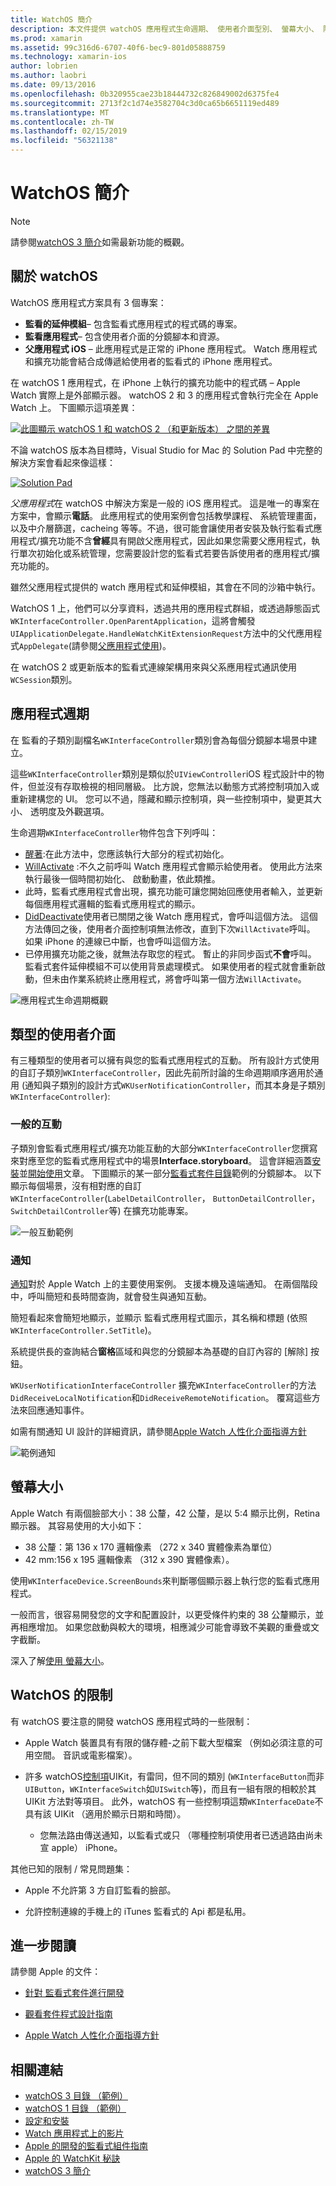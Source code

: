 ```yaml
---
title: WatchOS 簡介
description: 本文件提供 watchOS 應用程式生命週期、 使用者介面型別、 螢幕大小、 限制和多個描述的概觀。
ms.prod: xamarin
ms.assetid: 99c316d6-6707-40f6-bec9-801d05888759
ms.technology: xamarin-ios
author: lobrien
ms.author: laobri
ms.date: 09/13/2016
ms.openlocfilehash: 0b320955cae23b18444732c826849002d6375fe4
ms.sourcegitcommit: 2713f2c1d74e3582704c3d0ca65b6651119ed489
ms.translationtype: MT
ms.contentlocale: zh-TW
ms.lasthandoff: 02/15/2019
ms.locfileid: "56321138"
---
```

# <a name="introduction-to-watchos"></a>WatchOS 簡介

> [!NOTE]
> 請參閱[watchOS 3 簡介](~/ios/watchos/platform/introduction-to-watchos3/index.md)如需最新功能的概觀。

## <a name="about-watchos"></a>關於 watchOS

WatchOS 應用程式方案具有 3 個專案：

- **監看的延伸模組**– 包含監看式應用程式的程式碼的專案。
- **監看應用程式**– 包含使用者介面的分鏡腳本和資源。
- **父應用程式 iOS** – 此應用程式是正常的 iPhone 應用程式。 Watch 應用程式和擴充功能會結合成傳遞給使用者的監看式的 iPhone 應用程式。

在 watchOS 1 應用程式，在 iPhone 上執行的擴充功能中的程式碼 – Apple Watch 實際上是外部顯示器。 watchOS 2 和 3 的應用程式會執行完全在 Apple Watch 上。 下圖顯示這項差異：

[ ![](intro-to-watchos-images/arch-sml.png "此圖顯示 watchOS 1 和 watchOS 2 （和更新版本） 之間的差異")](intro-to-watchos-images/arch.png#lightbox)

不論 watchOS 版本為目標時，Visual Studio for Mac 的 Solution Pad 中完整的解決方案會看起來像這樣：

[![](intro-to-watchos-images/projectstructure-sml.png "Solution Pad")](intro-to-watchos-images/projectstructure.png#lightbox)

*父應用程式*在 watchOS 中解決方案是一般的 iOS 應用程式。 這是唯一的專案在方案中，會顯示**電話**。 此應用程式的使用案例會包括教學課程、 系統管理畫面，以及中介層篩選，cacheing 等等。不過，很可能會讓使用者安裝及執行監看式應用程式/擴充功能不含**曾經**具有開啟父應用程式，因此如果您需要父應用程式，執行單次初始化或系統管理，您需要設計您的監看式若要告訴使用者的應用程式/擴充功能的。

雖然父應用程式提供的 watch 應用程式和延伸模組，其會在不同的沙箱中執行。

WatchOS 1 上，他們可以分享資料，透過共用的應用程式群組，或透過靜態函式`WKInterfaceController.OpenParentApplication`，這將會觸發`UIApplicationDelegate.HandleWatchKitExtensionRequest`方法中的父代應用程式`AppDelegate`(請參閱[父應用程式使用](~/ios/watchos/app-fundamentals/parent-app.md))。

在 watchOS 2 或更新版本的監看式連線架構用來與父系應用程式通訊使用`WCSession`類別。

## <a name="application-lifecycle"></a>應用程式週期

在 監看的子類別副檔名`WKInterfaceController`類別會為每個分鏡腳本場景中建立。

這些`WKInterfaceController`類別是類似於`UIViewController`iOS 程式設計中的物件，但並沒有存取檢視的相同層級。
比方說，您無法以動態方式將控制項加入或重新建構您的 UI。
您可以不過，隱藏和顯示控制項，與一些控制項中，變更其大小、 透明度及外觀選項。

生命週期`WKInterfaceController`物件包含下列呼叫：

- [醒著](xref:WatchKit.WKInterfaceController.Awake*):在此方法中，您應該執行大部分的程式初始化。
- [WillActivate](xref:WatchKit.WKInterfaceController.WillActivate) :不久之前呼叫 Watch 應用程式會顯示給使用者。 使用此方法來執行最後一個時間初始化、 啟動動畫，依此類推。
- 此時，監看式應用程式會出現，擴充功能可讓您開始回應使用者輸入，並更新每個應用程式邏輯的監看式應用程式的顯示。
- [DidDeactivate](xref:WatchKit.WKInterfaceController.DidDeactivate)使用者已關閉之後 Watch 應用程式，會呼叫這個方法。 這個方法傳回之後，使用者介面控制項無法修改，直到下次`WillActivate`呼叫。 如果 iPhone 的連線已中斷，也會呼叫這個方法。
- 已停用擴充功能之後，就無法存取您的程式。 暫止的非同步函式**不會**呼叫。 監看式套件延伸模組不可以使用背景處理模式。 如果使用者的程式就會重新啟動，但未由作業系統終止應用程式，將會呼叫第一個方法`WillActivate`。

![](intro-to-watchos-images/wkinterfacecontrollerlifecycle.png "應用程式生命週期概觀")

## <a name="types-of-user-interface"></a>類型的使用者介面

有三種類型的使用者可以擁有與您的監看式應用程式的互動。
所有設計方式使用的自訂子類別`WKInterfaceController`，因此先前所討論的生命週期順序適用於通用 (通知與子類別的設計方式`WKUserNotificationController`，而其本身是子類別`WKInterfaceController`):

### <a name="normal-interaction"></a>一般的互動

子類別會監看式應用程式/擴充功能互動的大部分`WKInterfaceController`您撰寫來對應至您的監看式應用程式中的場景**Interface.storyboard**。 這會詳細涵蓋[安裝](~/ios/watchos/get-started/installation.md)並[開始使用](~/ios/watchos/get-started/index.md)文章。
下圖顯示的某一部分[監看式套件目錄](https://developer.xamarin.com/samples/monotouch/watchOS/WatchKitCatalog/)範例的分鏡腳本。 以下顯示每個場景，沒有相對應的自訂`WKInterfaceController`(`LabelDetailController`， `ButtonDetailController`，`SwitchDetailController`等) 在擴充功能專案。

![](intro-to-watchos-images/scenes.png "一般互動範例")

### <a name="notifications"></a>通知

[通知](~/ios/watchos/platform/notifications.md)對於 Apple Watch 上的主要使用案例。 支援本機及遠端通知。 在兩個階段中，呼叫簡短和長時間查詢，就會發生與通知互動。

簡短看起來會簡短地顯示，並顯示 監看式應用程式圖示，其名稱和標題 (依照`WKInterfaceController.SetTitle`)。

系統提供長的查詢結合**窗格**區域和與您的分鏡腳本為基礎的自訂內容的 [解除] 按鈕。

`WKUserNotificationInterfaceController` 擴充`WKInterfaceController`的方法`DidReceiveLocalNotification`和`DidReceiveRemoteNotification`。
覆寫這些方法來回應通知事件。

如需有關通知 UI 設計的詳細資訊，請參閱[Apple Watch 人性化介面指導方針](https://developer.apple.com/library/prerelease/ios/documentation/UserExperience/Conceptual/WatchHumanInterfaceGuidelines/Notifications.html#//apple_ref/doc/uid/TP40014992-CH20-SW1)

![](intro-to-watchos-images/notifications.png "範例通知")

## <a name="screen-sizes"></a>螢幕大小

Apple Watch 有兩個臉部大小：38 公釐，42 公釐，是以 5:4 顯示比例，Retina 顯示器。 其容易使用的大小如下：

- 38 公釐：第 136 x 170 邏輯像素 （272 x 340 實體像素為單位）
- 42 mm:156 x 195 邏輯像素 （312 x 390 實體像素）。

使用`WKInterfaceDevice.ScreenBounds`來判斷哪個顯示器上執行您的監看式應用程式。

一般而言，很容易開發您的文字和配置設計，以更受條件約束的 38 公釐顯示，並再相應增加。
如果您啟動與較大的環境，相應減少可能會導致不美觀的重疊或文字截斷。

深入了解[使用 螢幕大小](~/ios/watchos/app-fundamentals/screen-sizes.md)。


## <a name="limitations-of-watchos"></a>WatchOS 的限制

有 watchOS 要注意的開發 watchOS 應用程式時的一些限制：

- Apple Watch 裝置具有有限的儲存體-之前下載大型檔案 （例如必須注意的可用空間。 音訊或電影檔案）。

- 許多 watchOS[控制項](~/ios/watchos/user-interface/index.md)UIKit，有雷同，但不同的類別 (`WKInterfaceButton`而非`UIButton`，`WKInterfaceSwitch`如`UISwitch`等)，而且有一組有限的相較於其 UIKit 方法對等項目。 此外，watchOS 有一些控制項這類`WKInterfaceDate`不具有該 UIKit （適用於顯示日期和時間）。

  - 您無法路由傳送通知，以監看式或只 （哪種控制項使用者已透過路由尚未宣 apple） iPhone。

其他已知的限制 / 常見問題集：

- Apple 不允許第 3 方自訂監看的臉部。

- 允許控制連線的手機上的 iTunes 監看式的 Api 都是私用。


## <a name="further-reading"></a>進一步閱讀

請參閱 Apple 的文件：

* [針對 監看式套件進行開發](https://developer.apple.com/library/prerelease/ios/documentation/General/Conceptual/WatchKitProgrammingGuide/index.html#//apple_ref/doc/uid/TP40014969-CH8-SW1)

* [觀看套件程式設計指南](https://developer.apple.com/library/prerelease/ios/documentation/General/Conceptual/WatchKitProgrammingGuide/DesigningaWatchKitApp.html)

* [Apple Watch 人性化介面指導方針](https://developer.apple.com/library/prerelease/ios/documentation/UserExperience/Conceptual/WatchHumanInterfaceGuidelines/index.html#//apple_ref/doc/uid/TP40014992-CH3-SW1)


## <a name="related-links"></a>相關連結

- [watchOS 3 目錄 （範例）](https://developer.xamarin.com/samples/monotouch/watchOS/WatchKitCatalog/)
- [watchOS 1 目錄 （範例）](https://developer.xamarin.com/samples/monotouch/watchOS/WatchKitCatalog/)
- [設定和安裝](~/ios/watchos/get-started/installation.md)
- [Watch 應用程式上的影片](http://blog.xamarin.com/your-first-watch-kit-app/)
- [Apple 的開發的監看式組件指南](https://developer.apple.com/library/prerelease/ios/documentation/General/Conceptual/WatchKitProgrammingGuide/index.html)
- [Apple 的 WatchKit 秘訣](https://developer.apple.com/watchkit/tips/)
- [watchOS 3 簡介](~/ios/watchos/platform/introduction-to-watchos3/index.md)

